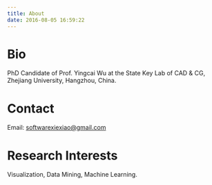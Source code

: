 ```yaml
---
title: About
date: 2016-08-05 16:59:22
---
```

# Bio

PhD Candidate of Prof. Yingcai Wu at the State Key Lab of CAD & CG, Zhejiang University, Hangzhou, China.

# Contact

Email: softwarexiexiao@gmail.com


# Research Interests

Visualization, Data Mining, Machine Learning.